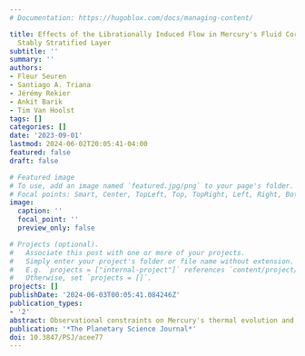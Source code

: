 ```yaml
---
# Documentation: https://hugoblox.com/docs/managing-content/

title: Effects of the Librationally Induced Flow in Mercury's Fluid Core with an Outer
  Stably Stratified Layer
subtitle: ''
summary: ''
authors:
- Fleur Seuren
- Santiago A. Triana
- Jérémy Rekier
- Ankit Barik
- Tim Van Hoolst
tags: []
categories: []
date: '2023-09-01'
lastmod: 2024-06-02T20:05:41-04:00
featured: false
draft: false

# Featured image
# To use, add an image named `featured.jpg/png` to your page's folder.
# Focal points: Smart, Center, TopLeft, Top, TopRight, Left, Right, BottomLeft, Bottom, BottomRight.
image:
  caption: ''
  focal_point: ''
  preview_only: false

# Projects (optional).
#   Associate this post with one or more of your projects.
#   Simply enter your project's folder or file name without extension.
#   E.g. `projects = ["internal-project"]` references `content/project/deep-learning/index.md`.
#   Otherwise, set `projects = []`.
projects: []
publishDate: '2024-06-03T00:05:41.084246Z'
publication_types:
- '2'
abstract: Observational constraints on Mercury's thermal evolution and magnetic field indicate that the top part of the fluid core is stably stratified. Here we compute how a stable layer affects the core flow in response to Mercury's main 88 day longitudinal libration, assuming various degrees of stratification, and study whether the core flow can modify the libration amplitude through viscous and electromagnetic torques acting on the core–mantle boundary (CMB). We show that the core flow strongly depends on the strength of the stratification near the CMB but that the influence of core motions on libration is negligible with or without a stably stratified layer. A stably stratified layer at the top of the core can, however, prevent resonant behavior with gravito-inertial modes by impeding radial motions and promote a strong horizontal flow near the CMB. The librationally driven flow is likely turbulent and might produce a nonaxisymmetric induced magnetic field with a strength of the order of 1% of Mercury's dipolar field.
publication: '*The Planetary Science Journal*'
doi: 10.3847/PSJ/acee77
---
```


